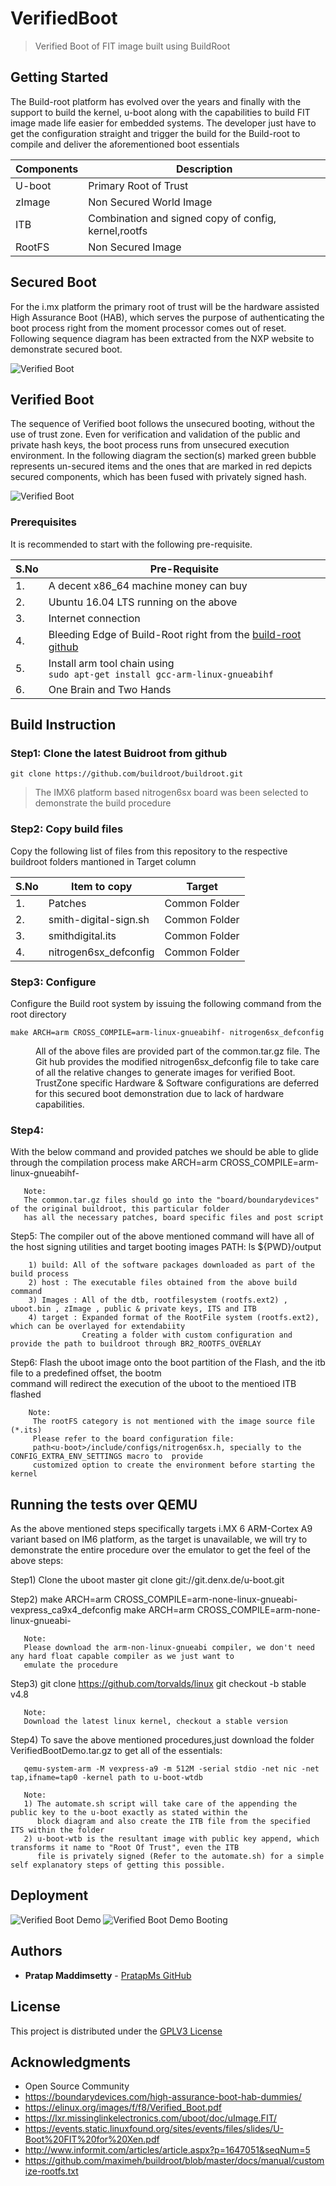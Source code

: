 # VerifiedBoot
>Verified Boot of FIT image built using BuildRoot

## Getting Started

The Build-root platform has evolved over the years and finally with the support to build the kernel, u-boot along with the  capabilities to build FIT image made life easier for embedded systems. The developer just have to get the configuration straight and trigger the build for the Build-root to compile and deliver the aforementioned boot essentials 

| Components | Description |
| ---         |     ---      |
| U-boot | Primary Root of Trust |
| zImage | Non Secured World Image |
| ITB | Combination and signed copy of config, kernel,rootfs |
| RootFS | Non Secured Image |

## Secured Boot

For the i.mx platform the primary root of trust will be the hardware assisted High Assurance Boot (HAB), which serves the purpose of authenticating the boot process right from the moment processor comes out of reset. Following sequence diagram has been extracted from the NXP website to demonstrate secured boot.

![Verified Boot](https://github.com/pratapms/VerifiedBoot/blob/master/Secured-Boot.png)

## Verified Boot

The sequence of Verified boot follows the unsecured booting, without the use of trust zone. Even for verification and validation of the public and private hash keys, the boot process runs from unsecured execution environment. In the following diagram the section(s) marked green bubble represents un-secured items and the ones that are marked in red depicts secured components, which has been fused with privately signed hash. 

![Verified Boot](https://github.com/pratapms/VerifiedBoot/blob/master/Verified-Boot.png)

### Prerequisites

It is recommended to start with the following pre-requisite.

| S.No | Pre-Requisite |
| ---         |     ---      |
| 1.   | A decent x86_64 machine money can buy     |
| 2.   | Ubuntu 16.04 LTS running on the above       |
| 3.   | Internet connection     |
| 4.   | Bleeding Edge of Build-Root right from the [build-root github](https://github.com/buildroot/buildroot.git)
| 5.   | Install arm tool chain using <br /> ``` sudo apt-get install gcc-arm-linux-gnueabihf ``` |
| 6.   | One Brain and Two Hands       |

## Build Instruction

### Step1: Clone the latest Buidroot from github
``` git clone https://github.com/buildroot/buildroot.git ```
> The IMX6 platform based nitrogen6sx board was been selected to demonstrate the build procedure

### Step2: Copy build files
Copy the following list of files from this repository to the respective buildroot folders mantioned in Target column

| S.No | Item to copy          | Target         |
| ---  | ---                   | ---            |
| 1.   | Patches               | Common Folder  |
| 2.   | smith-digital-sign.sh | Common Folder  |
| 3.   | smithdigital.its      | Common Folder  |
| 4.   | nitrogen6sx_defconfig | Common Folder  |
       
### Step3: Configure
Configure the Build root system by issuing the following command from the root directory

``` make ARCH=arm CROSS_COMPILE=arm-linux-gnueabihf- nitrogen6sx_defconfig ```


>
<dd>All of the above files are provided  part of the common.tar.gz file. The Git hub provides the modified nitrogen6sx_defconfig file to take care of all the relative changes to generate images for verified Boot. TrustZone specific Hardware & Software configurations are deferred for this secured boot demonstration due to lack of hardware capabilities.</dd>

### Step4: 
With the below command and provided patches we should be able to glide through the compilation process
make ARCH=arm CROSS_COMPILE=arm-linux-gnueabihf-
       
       Note:
       The common.tar.gz files should go into the "board/boundarydevices" of the original buildroot, this particular folder   
       has all the necessary patches, board specific files and post script
       
 Step5:
       The compiler out of the above mentioned command will have all of the host signing utilities and target booting images
       PATH: ls ${PWD}/output
       
        1) build: All of the software packages downloaded as part of the build process
        2) host : The executable files obtained from the above build command
        3) Images : All of the dtb, rootfilesystem (rootfs.ext2) , uboot.bin , zImage , public & private keys, ITS and ITB
        4) target : Expanded format of the RootFile system (rootfs.ext2), which can be overlayed for extendabiity  
                    Creating a folder with custom configuration and provide the path to buildroot through BR2_ROOTFS_OVERLAY
 
 Step6:
        Flash the uboot image onto the  boot partition of the Flash, and the itb file to a predefined offset, the bootm  
           command will redirect the execution of the uboot to the mentioed ITB flashed
           
        Note:
         The rootFS category is not mentioned with the image source file (*.its)
         Please refer to the board configuration file: 
         path<u-boot>/include/configs/nitrogen6sx.h, specially to the CONFIG_EXTRA_ENV_SETTINGS macro to  provide     
         customized option to create the environment before starting the kernel

## Running the tests over QEMU

As the above mentioned steps specifically targets i.MX 6 ARM-Cortex A9 variant based on IM6 platform, as the target is unavailable, we will try to demonstrate the entire procedure over the emulator to get the feel of the above steps:

Step1) Clone the uboot master 
      git clone git://git.denx.de/u-boot.git
      
Step2)
       make ARCH=arm CROSS_COMPILE=arm-none-linux-gnueabi- vexpress_ca9x4_defconfig
       make ARCH=arm CROSS_COMPILE=arm-none-linux-gnueabi-
       
       Note:
       Please download the arm-non-linux-gnueabi compiler, we don't need any hard float capable compiler as we just want to  
       emulate the procedure
       
Step3)
       git clone https://github.com/torvalds/linux
       git checkout -b stable v4.8
       
       Note: 
       Download the latest linux kernel, checkout a stable version
       
Step4)
       To save the above mentioned procedures,just download the folder VerifiedBootDemo.tar.gz to get all of the essentials:
       
       qemu-system-arm -M vexpress-a9 -m 512M -serial stdio -net nic -net tap,ifname=tap0 -kernel path to u-boot-wtdb

       Note:
       1) The automate.sh script will take care of the appending the public key to the u-boot exactly as stated within the   
          block diagram and also create the ITB file from the specified ITS within the folder
       2) u-boot-wtb is the resultant image with public key append, which transforms it name to "Root Of Trust", even the ITB   
          file is privately signed (Refer to the automate.sh) for a simple self explanatory steps of getting this possible.

## Deployment

![Verified Boot Demo](https://github.com/pratapms/VerifiedBoot/blob/master/Verified-Boot-Demo1.png)
![Verified Boot Demo Booting](https://github.com/pratapms/VerifiedBoot/blob/master/Verified-Boot-Demo.png)

## Authors

* **Pratap Maddimsetty** - [PratapMs GitHub](https://github.com/pratpms)

## License

This project is distributed under the [GPLV3 License](https://opensource.org/licenses/GPL-3.0)

## Acknowledgments

* Open Source Community
* https://boundarydevices.com/high-assurance-boot-hab-dummies/
* https://elinux.org/images/f/f8/Verified_Boot.pdf
* https://lxr.missinglinkelectronics.com/uboot/doc/uImage.FIT/
* https://events.static.linuxfound.org/sites/events/files/slides/U-Boot%20FIT%20for%20Xen.pdf
* http://www.informit.com/articles/article.aspx?p=1647051&seqNum=5
* https://github.com/maximeh/buildroot/blob/master/docs/manual/customize-rootfs.txt


